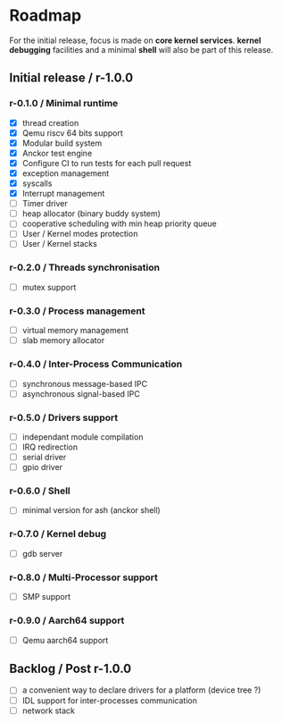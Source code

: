 # Roadmap

For the initial release, focus is made on **core kernel services**. **kernel debugging** facilities and a minimal **shell** will also be part of this release.

## Initial release / r-1.0.0

### r-0.1.0 / Minimal runtime

- [x] thread creation
- [x] Qemu riscv 64 bits support
- [x] Modular build system
- [x] Anckor test engine
- [x] Configure CI to run tests for each pull request
- [x] exception management
- [x] syscalls
- [x] Interrupt management
- [ ] Timer driver
- [ ] heap allocator (binary buddy system)
- [ ] cooperative scheduling with min heap priority queue
- [ ] User / Kernel modes protection
- [ ] User / Kernel stacks

### r-0.2.0 / Threads synchronisation

- [ ] mutex support

### r-0.3.0 / Process management

- [ ] virtual memory management
- [ ] slab memory allocator

### r-0.4.0 / Inter-Process Communication

- [ ] synchronous message-based IPC
- [ ] asynchronous signal-based IPC

### r-0.5.0 / Drivers support

- [ ] independant module compilation
- [ ] IRQ redirection
- [ ] serial driver
- [ ] gpio driver

### r-0.6.0 / Shell

- [ ] minimal version for ash (anckor shell)

### r-0.7.0 / Kernel debug

- [ ] gdb server

### r-0.8.0 / Multi-Processor support

- [ ] SMP support

### r-0.9.0 / Aarch64 support

- [ ] Qemu aarch64 support

## Backlog / Post r-1.0.0

- [ ] a convenient way to declare drivers for a platform (device tree ?)
- [ ] IDL support for inter-processes communication
- [ ] network stack
